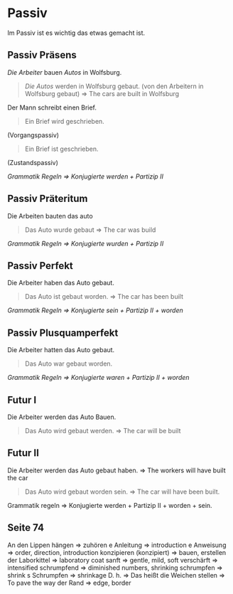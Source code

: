 # Passiv

Im Passiv ist es wichtig das etwas gemacht ist.

## Passiv Präsens

*Die Arbeiter* bauen *Autos* in Wolfsburg.

> *Die Autos* werden in Wolfsburg gebaut. (von den Arbeitern in Wolfsburg gebaut) => The cars are built in Wolfsburg

Der Mann schreibt einen Brief.

> Ein Brief wird geschrieben.

(Vorgangspassiv)

> Ein Brief ist geschrieben.

(Zustandspassiv)

_Grammatik Regeln => Konjugierte werden + Partizip II_

## Passiv Präteritum

Die Arbeiten bauten das auto

> Das Auto wurde gebaut => The car was build

_Grammatik Regeln => Konjugierte wurden + Partizip II_

## Passiv Perfekt

Die Arbeiter haben das Auto gebaut.

> Das Auto ist gebaut worden. => The car has been built

_Grammatik Regeln => Konjugierte sein + Partizip II + worden_

## Passiv Plusquamperfekt

Die Arbeiter hatten das Auto gebaut.

> Das Auto war gebaut worden.

_Grammatik Regeln => Konjugierte waren + Partizip II + worden_

## Futur I

Die Arbeiter werden das Auto Bauen.

> Das Auto wird gebaut werden. => The car will be built

## Futur II

Die Arbeiter werden das Auto gebaut haben. => The workers will have built the car
  
> Das Auto wird gebaut worden sein. => The car will have been built.

Grammatik regeln => Konjugierte werden + Partizip II + worden + sein.

## Seite 74

An den Lippen hängen => zuhören
e Anleitung => introduction
e Anweisung => order, direction, introduction
konzipieren (konzipiert) => bauen, erstellen
der Laborkittel => laboratory coat
sanft => gentle, mild, soft
verschärft => intensified
schrumpfend => diminished numbers, shrinking
schrumpfen => shrink
s Schrumpfen => shrinkage
D. h. => Das heißt
die Weichen stellen => To pave the way
der Rand => edge, border
